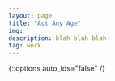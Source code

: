 ```yaml
---
layout: page
title: "Act Any Age"
img: 
description: blah blah blah
tag: work
---
```


{::options auto_ids="false" /}